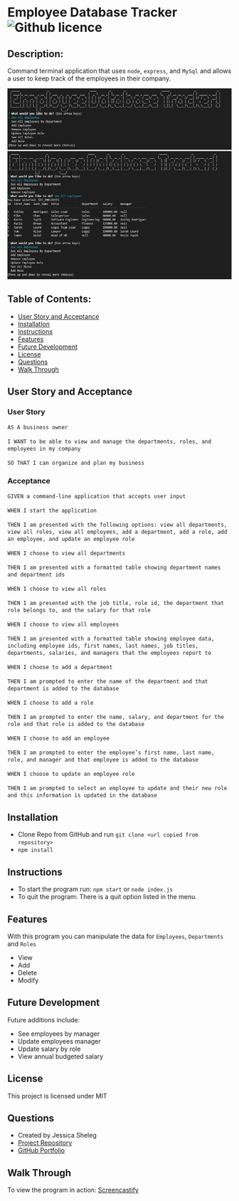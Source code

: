 # Employee Database Tracker ![Github licence](http://img.shields.io/badge/license-MIT-blue.svg)

## Description:

Command terminal application that uses `node`, `express`, and `MySql` and allows a user to keep track of the employees in their company.


![programStart](https://github.com/JSheleg/employee-database-tracker/blob/main/assets/img/EmployeeTrackerCover.JPG)
![programQuery](https://github.com/JSheleg/employee-database-tracker/blob/main/assets/img/ETrackerSearch.JPG)

## Table of Contents:

* [User Story and Acceptance](#user_story-and-acceptance)
* [Installation](#installation)
* [Instructions](#instructions)
* [Features](#features)
* [Future Development](#future-development)
* [License](#license)
* [Questions](#questions)
* [Walk Through](#walk-through)




## User Story and Acceptance


### User Story

    AS A business owner

    I WANT to be able to view and manage the departments, roles, and employees in my company

    SO THAT I can organize and plan my business

### Acceptance

    GIVEN a command-line application that accepts user input

    WHEN I start the application

    THEN I am presented with the following options: view all departments, view all roles, view all employees, add a department, add a role, add an employee, and update an employee role

    WHEN I choose to view all departments

    THEN I am presented with a formatted table showing department names and department ids

    WHEN I choose to view all roles

    THEN I am presented with the job title, role id, the department that role belongs to, and the salary for that role

    WHEN I choose to view all employees

    THEN I am presented with a formatted table showing employee data, including employee ids, first names, last names, job titles, departments, salaries, and managers that the employees report to

    WHEN I choose to add a department

    THEN I am prompted to enter the name of the department and that department is added to the database

    WHEN I choose to add a role

    THEN I am prompted to enter the name, salary, and department for the role and that role is added to the database

    WHEN I choose to add an employee

    THEN I am prompted to enter the employee’s first name, last name, role, and manager and that employee is added to the database

    WHEN I choose to update an employee role

    THEN I am prompted to select an employee to update and their new role and this information is updated in the database 

## Installation
* Clone Repo from GitHub and run `git clone <url copied from repository> `
* `npm install`

## Instructions
* To start the program run:
    `npm start` or `node index.js`
* To quit the program:
    There is a quit option listed in the menu. 

## Features
With this program you can manipulate the data for `Employees`, `Departments` and `Roles`
* View
* Add
* Delete
* Modify

## Future Development
Future additions include:
* See employees by manager
* Update employees manager
* Update salary by role
* View annual budgeted salary

## License

This project is licensed under MIT

## Questions
* Created by Jessica Sheleg
* [Project Repository](https://github.com/JSheleg/employee-database-tracker)
* [GitHub Portfolio](https://github.com/JSheleg)


## Walk Through
To view the program in action: [Screencastify](https://drive.google.com/file/d/1ZbHn-C_D-7CRUgTC7pCRBKbLwRTW4kgV/view)

